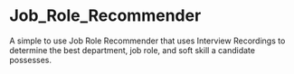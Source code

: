 # Job_Role_Recommender
A simple to use Job Role Recommender that uses Interview Recordings to determine the best department, job role, and soft skill a candidate possesses.
